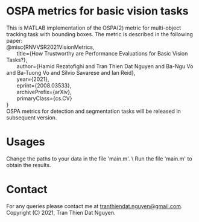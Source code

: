 # OSPA metrics for basic vision tasks
This is MATLAB implementation of the OSPA(2) metric for multi-object tracking task with bounding boxes. The metric is described in the following paper: \
@misc{RNVVSR2021VisionMetrics, \
     &nbsp;&nbsp;&nbsp;&nbsp;&nbsp;&nbsp; title={How Trustworthy are Performance Evaluations for Basic Vision Tasks?}, \
     &nbsp;&nbsp;&nbsp;&nbsp;&nbsp;&nbsp; author={Hamid Rezatofighi and Tran Thien Dat Nguyen and Ba-Ngu Vo and Ba-Tuong Vo and Silvio Savarese and Ian Reid}, \
     &nbsp;&nbsp;&nbsp;&nbsp;&nbsp;&nbsp; year={2021}, \
     &nbsp;&nbsp;&nbsp;&nbsp;&nbsp;&nbsp; eprint={2008.03533}, \
     &nbsp;&nbsp;&nbsp;&nbsp;&nbsp;&nbsp; archivePrefix={arXiv}, \
     &nbsp;&nbsp;&nbsp;&nbsp;&nbsp;&nbsp; primaryClass={cs.CV} \
} \
OSPA metrics for detection and segmentation tasks will be released in subsequent version.
# Usages
Change the paths to your data in the file 'main.m'. \ 
Run the file 'main.m' to obtain the results.
# Contact
For any queries please contact me at tranthiendat.nguyen@gmail.com.\
Copyright (C) 2021, Tran Thien Dat Nguyen.
